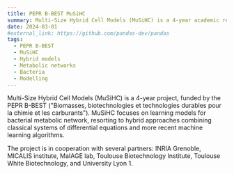 ```yaml
---
title: PEPR B-BEST MuSiHC
summary: Multi-Size Hybrid Cell Models (MuSiHC) is a 4-year academic research project, funded for over 1.3 million Euros by the PEPR B-BEST.
date: 2024-03-01
#external_link: https://github.com/pandas-dev/pandas
tags:
  - PEPR B-BEST
  - MuSiHC
  - Hybrid models
  - Metabolic networks
  - Bacteria
  - Modelling
---
```


Multi-Size Hybrid Cell Models (MuSiHC) is a 4-year project, funded by the PEPR B-BEST ("Biomasses, biotechnologies et technologies durables pour la chimie et les carburants"). MuSiHC focuses on learning models for bacterial metabolic network, resorting to hybrid approaches combining classical systems of differential equations and more recent machine learning algorithms.

The project is in cooperation with several partners: INRIA Grenoble, MICALIS institute, MaIAGE lab, Toulouse Biotechnology Institute, Toulouse White Biotechnology, and University Lyon 1.

<!--more-->
